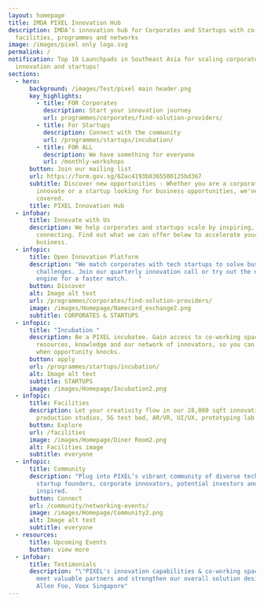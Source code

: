 ```yaml
---
layout: homepage
title: IMDA PIXEL Innovation Hub
description: IMDA’s innovation hub for Corporates and Startups with co-working
  facilities, programmes and networks
image: /images/pixel only logo.svg
permalink: /
notification: Top 10 Launchpads in Southeast Asia for scaling corporate
  innovation and startups!
sections:
  - hero:
      background: /images/Test/pixel main header.png
      key_highlights:
        - title: FOR Corporates
          description: Start your innovation journey
          url: programmes/corporates/find-solution-providers/
        - title: For Startups
          description: Connect with the community
          url: /programmes/startups/incubation/
        - title: FOR ALL
          description: We have something for everyone
          url: /monthly-workshops
      button: Join our mailing list
      url: https://form.gov.sg/62ac4193b8365500125bd367
      subtitle: Discover new opportunities - Whether you are a corporate looking to
        innovate or a startup looking for business opportunities, we've got you
        covered.
      title: PIXEL Innovation Hub
  - infobar:
      title: Innovate with Us
      description: We help corporates and startups scale by inspiring, coaching and
        connecting. Find out what we can offer below to accelerate your
        business.
  - infopic:
      title: Open Innovation Platform
      description: "We match corporates with tech startups to solve business
        challenges. Join our quarterly innovation call or try out the discovery
        engine for a faster match.   "
      button: Discover
      alt: Image alt text
      url: /programmes/corporates/find-solution-providers/
      image: /images/Homepage/Namecard_exchange2.png
      subtitle: CORPORATES & STARTUPS
  - infopic:
      title: "Incubation "
      description: Be a PIXEL incubatee. Gain access to co-working space, tech
        resources, knowledge and our network of innovators, so you can be ready
        when opportunity knocks.
      button: apply
      url: /programmes/startups/incubation/
      alt: Image alt text
      subtitle: STARTUPS
      image: /images/Homepage/Incubation2.png
  - infopic:
      title: Facilities
      description: Let your creativity flow in our 28,000 sqft innovation space with
        production studios, 5G test bed, AR/VR, UI/UX, prototyping lab and more.
      button: Explore
      url: /facilities
      image: /images/Homepage/Diner Room2.png
      alt: Facilities image
      subtitle: everyone
  - infopic:
      title: Community
      description: "Plug into PIXEL’s vibrant community of diverse tech experts,
        startup founders, corporate innovators, potential investors and get
        inspired.   "
      button: Connect
      url: /community/networking-events/
      image: /images/Homepage/Community2.png
      alt: Image alt text
      subtitle: everyone
  - resources:
      title: Upcoming Events
      button: view more
  - infobar:
      title: Testimonials
      description: "\"PIXEL's innovation capabilities & co-working space led us to
        meet valuable partners and strengthen our overall solution design.\"  -
        Allen Foo, Voox Singapore"
---
```

